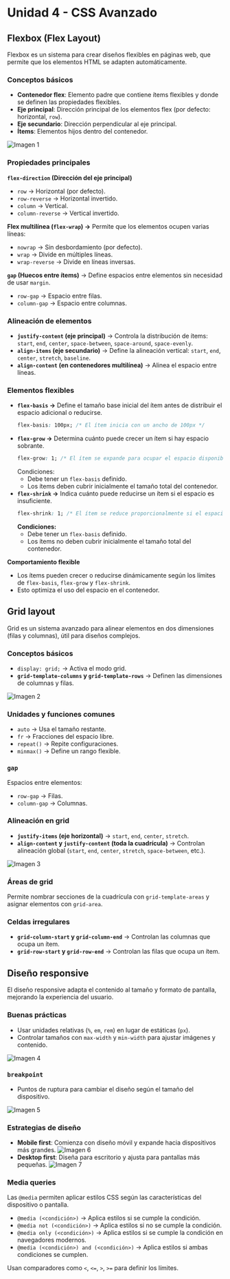 # Unidad 4 - CSS Avanzado

## Flexbox (Flex Layout)

Flexbox es un sistema para crear diseños flexibles en páginas web, que permite que los elementos HTML se adapten automáticamente.

### **Conceptos básicos**

-   **Contenedor flex**: Elemento padre que contiene ítems flexibles y donde se definen las propiedades flexibles.
-   **Eje principal**: Dirección principal de los elementos flex (por defecto: horizontal, `row`).
-   **Eje secundario**: Dirección perpendicular al eje principal.
-   **Ítems**: Elementos hijos dentro del contenedor.

![Imagen 1](./img/imagen1.png)

### **Propiedades principales**

**`flex-direction` (Dirección del eje principal)**

-   `row` → Horizontal (por defecto).
-   `row-reverse` → Horizontal invertido.
-   `column` → Vertical.
-   `column-reverse` → Vertical invertido.

**Flex multilínea (`flex-wrap`) →** Permite que los elementos ocupen varias líneas:

-   `nowrap` → Sin desbordamiento (por defecto).
-   `wrap` → Divide en múltiples líneas.
-   `wrap-reverse` → Divide en líneas inversas.

**`gap` (Huecos entre ítems)** → Define espacios entre elementos sin necesidad de usar `margin`.

-   `row-gap` → Espacio entre filas.
-   `column-gap` → Espacio entre columnas.

### **Alineación de elementos**

-   **`justify-content` (eje principal)** → Controla la distribución de ítems: `start`, `end`, `center`, `space-between`, `space-around`, `space-evenly`.
-   **`align-items` (eje secundario)** → Define la alineación vertical: `start`, `end`, `center`, `stretch`, `baseline`.
-   **`align-content` (en contenedores multilínea)** → Alinea el espacio entre líneas.

### **Elementos flexibles**

-   **`flex-basis` →** Define el tamaño base inicial del ítem antes de distribuir el espacio adicional o reducirse.
    ```css
    flex-basis: 100px; /* El ítem inicia con un ancho de 100px */
    ```
-   **`flex-grow` →** Determina cuánto puede crecer un ítem si hay espacio sobrante.
    ```css
    flex-grow: 1; /* El ítem se expande para ocupar el espacio disponible. */
    ```
    Condiciones:
    -   Debe tener un `flex-basis` definido.
    -   Los ítems deben cubrir inicialmente el tamaño total del contenedor.
-   **`flex-shrink` →** Indica cuánto puede reducirse un ítem si el espacio es insuficiente.
    ```css
    flex-shrink: 1; /* El ítem se reduce proporcionalmente si el espacio es limitado. */
    ```
    **Condiciones:**
    -   Debe tener un `flex-basis` definido.
    -   Los ítems no deben cubrir inicialmente el tamaño total del contenedor.

**Comportamiento flexible**

-   Los ítems pueden crecer o reducirse dinámicamente según los límites de `flex-basis`, `flex-grow` y `flex-shrink`.
-   Esto optimiza el uso del espacio en el contenedor.

## Grid layout

Grid es un sistema avanzado para alinear elementos en dos dimensiones (filas y columnas), útil para diseños complejos.

### **Conceptos básicos**

-   `display: grid;` → Activa el modo grid.
-   **`grid-template-columns` y `grid-template-rows`** → Definen las dimensiones de columnas y filas.

![Imagen 2](./img/imagen2.png)

### **Unidades y funciones comunes**

-   `auto` → Usa el tamaño restante.
-   `fr` → Fracciones del espacio libre.
-   `repeat()` → Repite configuraciones.
-   `minmax()` → Define un rango flexible.

### **`gap`**

Espacios entre elementos:

-   `row-gap` → Filas.
-   `column-gap` → Columnas.

### **Alineación en grid**

-   **`justify-items` (eje horizontal)** → `start`, `end`, `center`, `stretch`.
-   **`align-content` y `justify-content` (toda la cuadrícula)** → Controlan alineación global (`start`, `end`, `center`, `stretch`, `space-between`, etc.).

![Imagen 3](./img/imagen3.png)

### **Áreas de grid**

Permite nombrar secciones de la cuadrícula con `grid-template-areas` y asignar elementos con `grid-area`.

### **Celdas irregulares**

-   **`grid-column-start` y `grid-column-end`** → Controlan las columnas que ocupa un ítem.
-   **`grid-row-start` y `grid-row-end`** → Controlan las filas que ocupa un ítem.

## **Diseño responsive**

El diseño responsive adapta el contenido al tamaño y formato de pantalla, mejorando la experiencia del usuario.

### **Buenas prácticas**

-   Usar unidades relativas (`%`, `em`, `rem`) en lugar de estáticas (`px`).
-   Controlar tamaños con `max-width` y `min-width` para ajustar imágenes y contenido.

![Imagen 4](./img/imagen4.png)

### `breakpoint`

-   Puntos de ruptura para cambiar el diseño según el tamaño del dispositivo.

![Imagen 5](./img/imagen5.png)

### Estrategias de diseño

-   **Mobile first**: Comienza con diseño móvil y expande hacia dispositivos más grandes.
    ![Imagen 6](./img/imagen6.png)
-   **Desktop first**: Diseña para escritorio y ajusta para pantallas más pequeñas.
    ![Imagen 7](./img/imagen7.png)

### **Media queries**

Las `@media` permiten aplicar estilos CSS según las características del dispositivo o pantalla.

-   `@media (<condición>)` → Aplica estilos si se cumple la condición.
-   `@media not (<condición>)` → Aplica estilos si no se cumple la condición.
-   `@media only (<condición>)` → Aplica estilos si se cumple la condición en navegadores modernos.
-   `@media (<condición>) and (<condición>)` → Aplica estilos si ambas condiciones se cumplen.

Usan comparadores como `<`, `<=`, `>`, `>=` para definir los límites.
